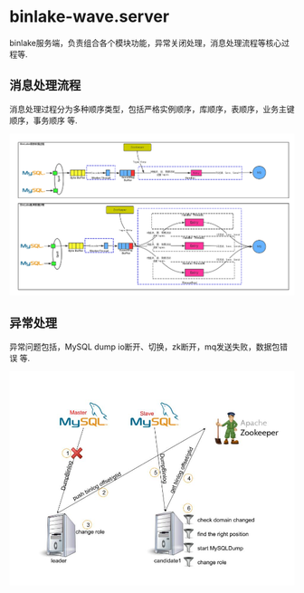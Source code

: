 # binlake-wave.server 

binlake服务端，负责组合各个模块功能，异常关闭处理，消息处理流程等核心过程等.

## 消息处理流程  

消息处理过程分为多种顺序类型，包括严格实例顺序，库顺序，表顺序，业务主键顺序，事务顺序 等.

![image](./doc/binlake-process.png)


## 异常处理  
异常问题包括，MySQL dump io断开、切换，zk断开，mq发送失败，数据包错误 等. 

![image](./doc/MySQL-Reconnect.jpg)

